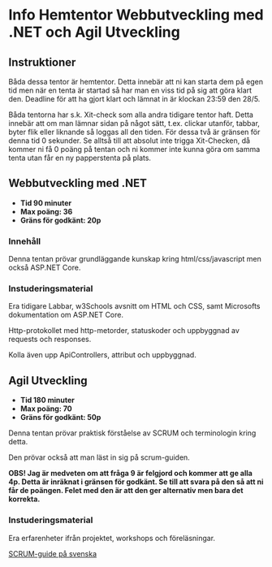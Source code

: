 # Info Hemtentor **Webbutveckling med .NET** och **Agil Utveckling**

## Instruktioner

Båda dessa tentor är hemtentor. Detta innebär att ni kan starta dem på egen tid men när en tenta är startad så har man en viss tid på sig att göra klart den. Deadline för att ha gjort klart och lämnat in är klockan 23:59 den 28/5.

Båda tentorna har s.k. Xit-check som alla andra tidigare tentor haft. Detta innebär att om man lämnar sidan på något sätt, t.ex. clickar utanför, tabbar, byter flik eller liknande så loggas all den tiden. För dessa två är gränsen för denna tid 0 sekunder. Se alltså till att absolut inte trigga Xit-Checken, då kommer ni få 0 poäng på tentan och ni kommer inte kunna göra om samma tenta utan får en ny papperstenta på plats.

## Webbutveckling med .NET

* **Tid 90 minuter**
* **Max poäng: 36**
* **Gräns för godkänt: 20p**

### Innehåll

Denna tentan prövar grundläggande kunskap kring html/css/javascript men också ASP.NET Core.

### Instuderingsmaterial

Era tidigare Labbar, w3Schools avsnitt om HTML och CSS, samt Microsofts dokumentation om ASP.NET Core.

Http-protokollet med http-metorder, statuskoder och uppbyggnad av requests och responses.

Kolla även upp ApiControllers, attribut och uppbyggnad.

## Agil Utveckling

* **Tid 180 minuter**
* **Max poäng: 70**
* **Gräns för godkänt: 50p**

Denna tentan prövar praktisk förståelse av SCRUM och terminologin kring detta.

Den prövar också att man läst in sig på scrum-guiden.

**OBS! Jag är medveten om att fråga 9 är felgjord och kommer att ge alla 4p. Detta är inräknat i gränsen för godkänt. Se till att svara på den så att ni får de poängen. Felet med den är att den ger alternativ men bara det korrekta.**

### Instuderingsmaterial

Era erfarenheter ifrån projektet, workshops och föreläsningar.

[SCRUM-guide på svenska](https://scrumguides.org/docs/scrumguide/v2020/2020-Scrum-Guide-Swedish.pdf)
